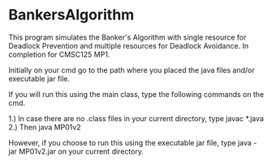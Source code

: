 # BankersAlgorithm
This program simulates the Banker's Algorithm with single resource for Deadlock Prevention and multiple resources for Deadlock Avoidance. In completion for CMSC125 MP1.

Initially on your cmd go to the path where you placed the java files and/or executable jar file.

If you will run this using the main class, type the following commands on the cmd.

1.) In case there are no .class files in your current directory, type
javac *.java
2.) Then
java MP01v2

However, if you choose to run this using the executable jar file, type
	java -jar MP01v2.jar
on your current directory.